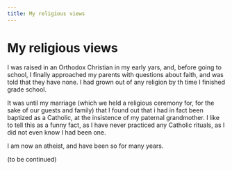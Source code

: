 ```yaml
---
title: My religious views
---
```


# My religious views

I was raised in an Orthodox Christian in my early yars, and, before going to school, I finally approached my parents with questions about faith, and
was told that they have none. I had grown out of any religion by th time I finished grade school.

It was until my marriage (which we held a religious ceremony for, for the sake of our guests and family) that I found out that i had in fact been
baptized as a Catholic, at the insistence of my paternal grandmother. I like to tell this as a funny fact, as I have never practiced any Catholic rituals,
as I did not even know I had been one.

I am now an atheist, and have been so for many years.

(to be continued)